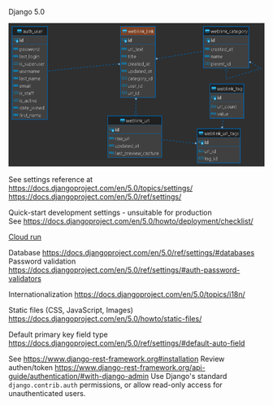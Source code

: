 Django 5.0 

![database schema](../docs/schema.png "Database Schema")


See settings reference at  
https://docs.djangoproject.com/en/5.0/topics/settings/  
https://docs.djangoproject.com/en/5.0/ref/settings/


Quick-start development settings - unsuitable for production  
See https://docs.djangoproject.com/en/5.0/howto/deployment/checklist/

[Cloud run](../docs/CLOUD_RUN.md)

Database https://docs.djangoproject.com/en/5.0/ref/settings/#databases  
Password validation https://docs.djangoproject.com/en/5.0/ref/settings/#auth-password-validators

Internationalization https://docs.djangoproject.com/en/5.0/topics/i18n/

Static files (CSS, JavaScript, Images)  
https://docs.djangoproject.com/en/5.0/howto/static-files/

Default primary key field type https://docs.djangoproject.com/en/5.0/ref/settings/#default-auto-field

See https://www.django-rest-framework.org#installation
Review authen/token https://www.django-rest-framework.org/api-guide/authentication/#with-django-admin
Use Django's standard `django.contrib.auth` permissions, or allow read-only access for unauthenticated users.

